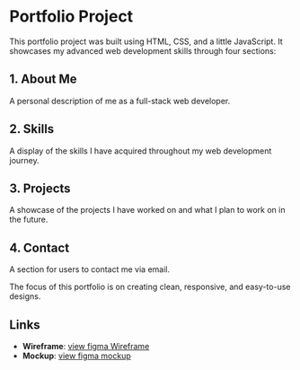 # Portfolio Project

This portfolio project was built using HTML, CSS, and a little JavaScript. It showcases my advanced web development skills through four sections:

## 1. About Me
A personal description of me as a full-stack web developer.

## 2. Skills
A display of the skills I have acquired throughout my web development journey.

## 3. Projects
A showcase of the projects I have worked on and what I plan to work on in the future.

## 4. Contact
A section for users to contact me via email.

The focus of this portfolio is on creating clean, responsive, and easy-to-use designs.

## Links
- **Wireframe**: [view figma Wireframe](https://www.figma.com/design/yPF7aRZleme4xUJFbeLwNm/Untitled?node-id=10-213&t=6fQqXIsbAJ1TJrWg-1)
- **Mockup**: [view figma mockup](https://www.figma.com/design/yPF7aRZleme4xUJFbeLwNm/Untitled?node-id=0-1&t=6fQqXIsbAJ1TJrWg-1)
